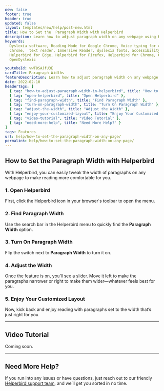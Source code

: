 ```yaml
---
new: false
footer: true
header: true
updated: false
layout: templates/new/help/post-new.html
title: How to Set the  Paragraph Width with Helperbird
description: Learn how to adjust paragraph width on any webpage using Helperbird. This guide helps you customize text layout to create a more comfortable reading experience.
keywords:
  Dyslexia software, Reading Mode for Google Chrome, Voice typing for chrome, Text to speech for
  chrome,  text reader, Immersive Reader, dyslexia fonts, accessibility software, dyslexia software,
  Helperbird for Edge, Helperbird for Firefox, Helperbird for Chrome, Opendyslexic for Chrome,
  OpenDyslexic

youtubeId: vwT8SAJfU3E
cardTitle: Paragraph Widths
featureDescription: Learn how to adjust paragraph width on any webpage using Helperbird. This guide helps you customize text layout to create a more comfortable reading experience.
date: 2022-02-10
headerTags: [
  { tag: "how-to-adjust-paragraph-width-in-helperbird", title: "How to Adjust Paragraph Width in Helperbird" },
  { tag: "open-helperbird", title: "Open Helperbird" },
  { tag: "find-paragraph-width", title: "Find Paragraph Width" },
  { tag: "turn-on-paragraph-width", title: "Turn On Paragraph Width" },
  { tag: "adjust-the-width", title: "Adjust the Width" },
  { tag: "enjoy-your-customized-layout", title: "Enjoy Your Customized Layout" },
  { tag: "video-tutorial", title: "Video Tutorial" },
  { tag: "need-more-help", title: "Need More Help?" }
]
tags: Features
url: help/how-to-set-the-paragraph-width-on-any-page/
permalink: help/how-to-set-the-paragraph-width-on-any-page/
---
```



## How to Set the  Paragraph Width with Helperbird

With Helperbird, you can easily tweak the width of paragraphs on any webpage to make reading more comfortable for you.

### 1. Open Helperbird

First, click the Helperbird icon in your browser's toolbar to open the menu.

### 2. Find Paragraph Width

Use the search bar in the Helperbird menu to quickly find the **Paragraph Width** option.

### 3. Turn On Paragraph Width

Flip the switch next to **Paragraph Width** to turn it on.

### 4. Adjust the Width

Once the feature is on, you’ll see a slider. Move it left to make the paragraphs narrower or right to make them wider—whatever feels best for you.

### 5. Enjoy Your Customized Layout

Now, kick back and enjoy reading with paragraphs set to the width that’s just right for you.

---

## Video Tutorial

Coming soon.

---

## Need More Help?

If you run into any issues or have questions, just reach out to our friendly [Helperbird support team](/support/), and we’ll get you sorted in no time.
